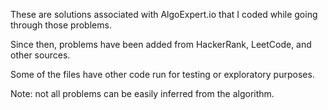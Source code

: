 These are solutions associated with AlgoExpert.io that I coded while going through those problems.

Since then, problems have been added from HackerRank, LeetCode, and other sources. 

Some of the files have other code run for testing or exploratory purposes.

Note: not all problems can be easily inferred from the algorithm.